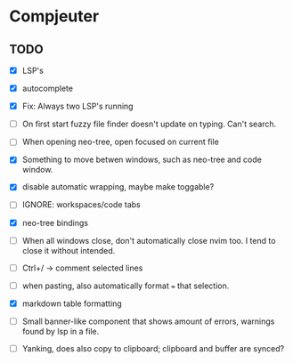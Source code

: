 # Compjeuter
## TODO
- [x] LSP's 
- [x] autocomplete 
- [x] Fix: Always two LSP's running
- [ ] On first start fuzzy file finder doesn't update on typing. Can't search. 
- [ ] When opening neo-tree, open focused on current file
- [x] Something to move betwen windows, such as neo-tree and code window.
- [x] disable automatic wrapping, maybe make toggable?
- [ ] IGNORE: workspaces/code tabs
- [x] neo-tree bindings
- [ ] When all windows close, don't automatically close nvim too. I tend to 
close it without intended.
- [ ] Ctrl+/ -> comment selected lines
- [ ] when pasting, also automatically format `=` that selection.
- [x] markdown table formatting
- [ ] Small banner-like component that shows amount of errors, warnings found by lsp in a file.
- [ ] Yanking, does also copy to clipboard; clipboard and buffer are synced?

